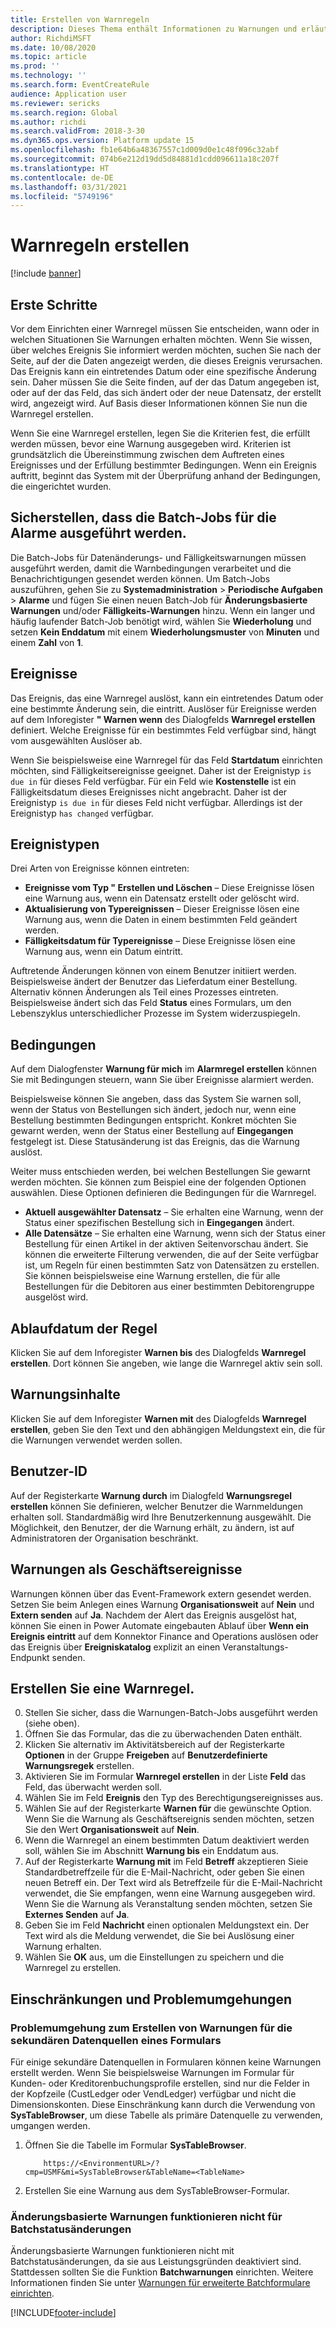 ```yaml
---
title: Erstellen von Warnregeln
description: Dieses Thema enthält Informationen zu Warnungen und erläutert, wie Sie eine Warnungsregel erstellen.
author: RichdiMSFT
ms.date: 10/08/2020
ms.topic: article
ms.prod: ''
ms.technology: ''
ms.search.form: EventCreateRule
audience: Application user
ms.reviewer: sericks
ms.search.region: Global
ms.author: richdi
ms.search.validFrom: 2018-3-30
ms.dyn365.ops.version: Platform update 15
ms.openlocfilehash: fb1e64b6a48367557c1d009d0e1c48f096c32abf
ms.sourcegitcommit: 074b6e212d19dd5d84881d1cdd096611a18c207f
ms.translationtype: HT
ms.contentlocale: de-DE
ms.lasthandoff: 03/31/2021
ms.locfileid: "5749196"
---
```

# <a name="create-alert-rules"></a>Warnregeln erstellen

[!include [banner](../includes/banner.md)]

## <a name="getting-started"></a>Erste Schritte

Vor dem Einrichten einer Warnregel müssen Sie entscheiden, wann oder in welchen Situationen Sie Warnungen erhalten möchten. Wenn Sie wissen, über welches Ereignis Sie informiert werden möchten, suchen Sie nach der Seite, auf der die Daten angezeigt werden, die dieses Ereignis verursachen. Das Ereignis kann ein eintretendes Datum oder eine spezifische Änderung sein. Daher müssen Sie die Seite finden, auf der das Datum angegeben ist, oder auf der das Feld, das sich ändert oder der neue Datensatz, der erstellt wird, angezeigt wird. Auf Basis dieser Informationen können Sie nun die Warnregel erstellen.

Wenn Sie eine Warnregel erstellen, legen Sie die Kriterien fest, die erfüllt werden müssen, bevor eine Warnung ausgegeben wird. Kriterien ist grundsätzlich die Übereinstimmung zwischen dem Auftreten eines Ereignisses und der Erfüllung bestimmter Bedingungen. Wenn ein Ereignis auftritt, beginnt das System mit der Überprüfung anhand der Bedingungen, die eingerichtet wurden.

## <a name="ensure-the-alert-batch-jobs-are-running"></a>Sicherstellen, dass die Batch-Jobs für die Alarme ausgeführt werden.

Die Batch-Jobs für Datenänderungs- und Fälligkeitswarnungen müssen ausgeführt werden, damit die Warnbedingungen verarbeitet und die Benachrichtigungen gesendet werden können. Um Batch-Jobs auszuführen, gehen Sie zu **Systemadministration** > **Periodische Aufgaben** > **Alarme** und fügen Sie einen neuen Batch-Job für **Änderungsbasierte Warnungen** und/oder **Fälligkeits-Warnungen** hinzu. Wenn ein langer und häufig laufender Batch-Job benötigt wird, wählen Sie **Wiederholung** und setzen **Kein Enddatum** mit einem **Wiederholungsmuster** von **Minuten** und einem **Zahl** von **1**.

## <a name="events"></a>Ereignisse

Das Ereignis, das eine Warnregel auslöst, kann ein eintretendes Datum oder eine bestimmte Änderung sein, die eintritt. Auslöser für Ereignisse werden auf dem Inforegister **" Warnen wenn** des Dialogfelds **Warnregel erstellen** definiert. Welche Ereignisse für ein bestimmtes Feld verfügbar sind, hängt vom ausgewählten Auslöser ab.

Wenn Sie beispielsweise eine Warnregel für das Feld **Startdatum** einrichten möchten, sind Fälligkeitsereignisse geeignet. Daher ist der Ereignistyp `is due in` für dieses Feld verfügbar. Für ein Feld wie **Kostenstelle** ist ein Fälligkeitsdatum dieses Ereignisses nicht angebracht. Daher ist der Ereignistyp `is due in` für dieses Feld nicht verfügbar. Allerdings ist der Ereignistyp `has changed` verfügbar.

## <a name="event-types"></a>Ereignistypen

Drei Arten von Ereignisse können eintreten:

- **Ereignisse vom Typ " Erstellen und Löschen** – Diese Ereignisse lösen eine Warnung aus, wenn ein Datensatz erstellt oder gelöscht wird.
- **Aktualisierung von Typereignissen** – Dieser Ereignisse lösen eine Warnung aus, wenn die Daten in einem bestimmten Feld geändert werden.
- **Fälligkeitsdatum für Typereignisse** – Diese Ereignisse lösen eine Warnung aus, wenn ein Datum eintritt.
    
Auftretende Änderungen können von einem Benutzer initiiert werden. Beispielsweise ändert der Benutzer das Lieferdatum einer Bestellung. Alternativ können Änderungen als Teil eines Prozesses eintreten. Beispielsweise ändert sich das Feld **Status** eines Formulars, um den Lebenszyklus unterschiedlicher Prozesse im System widerzuspiegeln.

## <a name="conditions"></a>Bedingungen

Auf dem Dialogfenster **Warnung für mich** im **Alarmregel erstellen** können Sie mit Bedingungen steuern, wann Sie über Ereignisse alarmiert werden.

Beispielsweise können Sie angeben, dass das System Sie warnen soll, wenn der Status von Bestellungen sich ändert, jedoch nur, wenn eine Bestellung bestimmten Bedingungen entspricht. Konkret möchten Sie gewarnt werden, wenn der Status einer Bestellung auf **Eingegangen** festgelegt ist. Diese Statusänderung ist das Ereignis, das die Warnung auslöst.

Weiter muss entschieden werden, bei welchen Bestellungen Sie gewarnt werden möchten. Sie können zum Beispiel eine der folgenden Optionen auswählen. Diese Optionen definieren die Bedingungen für die Warnregel.

- **Aktuell ausgewählter Datensatz** – Sie erhalten eine Warnung, wenn der Status einer spezifischen Bestellung sich in **Eingegangen** ändert.
- **Alle Datensätze** – Sie erhalten eine Warnung, wenn sich der Status einer Bestellung für einen Artikel in der aktiven Seitenvorschau ändert. Sie können die erweiterte Filterung verwenden, die auf der Seite verfügbar ist, um Regeln für einen bestimmten Satz von Datensätzen zu erstellen. Sie können beispielsweise eine Warnung erstellen, die für alle Bestellungen für die Debitoren aus einer bestimmten Debitorengruppe ausgelöst wird.
    
## <a name="expiry-of-rule"></a>Ablaufdatum der Regel

Klicken Sie auf dem Inforegister **Warnen bis** des Dialogfelds **Warnregel erstellen**. Dort können Sie angeben, wie lange die Warnregel aktiv sein soll.

## <a name="alert-contents"></a>Warnungsinhalte

Klicken Sie auf dem Inforegister **Warnen mit** des Dialogfelds **Warnregel erstellen**, geben Sie den Text und den abhängigen Meldungstext ein, die für die Warnungen verwendet werden sollen.

## <a name="user-id"></a>Benutzer-ID

Auf der Registerkarte **Warnung durch** im Dialogfeld **Warnungsregel erstellen** können Sie definieren, welcher Benutzer die Warnmeldungen erhalten soll. Standardmäßig wird Ihre Benutzerkennung ausgewählt. Die Möglichkeit, den Benutzer, der die Warnung erhält, zu ändern, ist auf Administratoren der Organisation beschränkt.

## <a name="alerts-as-business-events"></a>Warnungen als Geschäftsereignisse

Warnungen können über das Event-Framework extern gesendet werden. Setzen Sie beim Anlegen eines Warnung **Organisationsweit** auf **Nein** und **Extern senden** auf **Ja**. Nachdem der Alert das Ereignis ausgelöst hat, können Sie einen in Power Automate eingebauten Ablauf über **Wenn ein Ereignis eintritt** auf dem Konnektor Finance and Operations auslösen oder das Ereignis über **Ereigniskatalog** explizit an einen Veranstaltungs-Endpunkt senden.

## <a name="create-an-alert-rule"></a>Erstellen Sie eine Warnregel.

0. Stellen Sie sicher, dass die Warnungen-Batch-Jobs ausgeführt werden (siehe oben).
1. Öffnen Sie das Formular, das die zu überwachenden Daten enthält.
2. Klicken Sie alternativ im Aktivitätsbereich auf der Registerkarte **Optionen** in der Gruppe **Freigeben** auf **Benutzerdefinierte Warnungsregek** erstellen.
3. Aktivieren Sie im Formular **Warnregel erstellen** in der Liste **Feld** das Feld, das überwacht werden soll.
4. Wählen Sie im Feld **Ereignis** den Typ des Berechtigungsereignisses aus.
5. Wählen Sie auf der Registerkarte **Warnen für** die gewünschte Option. Wenn Sie die Warnung als Geschäftsereignis senden möchten, setzen Sie den Wert **Organisationsweit** auf **Nein**.
6. Wenn die Warnregel an einem bestimmten Datum deaktiviert werden soll, wählen Sie im Abschnitt **Warnung bis** ein Enddatum aus.
7. Auf der Registerkarte **Warnung mit** im Feld **Betreff** akzeptieren Sieie Standardbetreffzeile für die E-Mail-Nachricht, oder geben Sie einen neuen Betreff ein. Der Text wird als Betreffzeile für die E-Mail-Nachricht verwendet, die Sie empfangen, wenn eine Warnung ausgegeben wird. Wenn Sie die Warnung als Veranstaltung senden möchten, setzen Sie **Externes Senden** auf **Ja**.
8. Geben Sie im Feld **Nachricht** einen optionalen Meldungstext ein. Der Text wird als die Meldung verwendet, die Sie bei Auslösung einer Warnung erhalten.
9. Wählen Sie **OK** aus, um die Einstellungen zu speichern und die Warnregel zu erstellen.

## <a name="limitations-and-workarounds"></a>Einschränkungen und Problemumgehungen

### <a name="workaround-for-creating-alerts-for-the-secondary-data-sources-of-a-form"></a>Problemumgehung zum Erstellen von Warnungen für die sekundären Datenquellen eines Formulars
Für einige sekundäre Datenquellen in Formularen können keine Warnungen erstellt werden. Wenn Sie beispielsweise Warnungen im Formular für Kunden- oder Kreditorenbuchungsprofile erstellen, sind nur die Felder in der Kopfzeile (CustLedger oder VendLedger) verfügbar und nicht die Dimensionskonten. Diese Einschränkung kann durch die Verwendung von **SysTableBrowser**, um diese Tabelle als primäre Datenquelle zu verwenden, umgangen werden. 
1. Öffnen Sie die Tabelle im Formular **SysTableBrowser**.
    ```
        https://<EnvironmentURL>/?cmp=USMF&mi=SysTableBrowser&TableName=<TableName>
    ```
2. Erstellen Sie eine Warnung aus dem SysTableBrowser-Formular.

### <a name="change-based-alerts-do-not-work-for-batch-status-changes"></a>Änderungsbasierte Warnungen funktionieren nicht für Batchstatusänderungen
Änderungsbasierte Warnungen funktionieren nicht mit Batchstatusänderungen, da sie aus Leistungsgründen deaktiviert sind. Stattdessen sollten Sie die Funktion **Batchwarnungen** einrichten. Weitere Informationen finden Sie unter [Warnungen für erweiterte Batchformulare einrichten](https://docs.microsoft.com/dynamics365/fin-ops-core/dev-itpro/sysadmin/alerts#set-up-alerts-for-batch-enhanced-forms).


[!INCLUDE[footer-include](../../../includes/footer-banner.md)]
